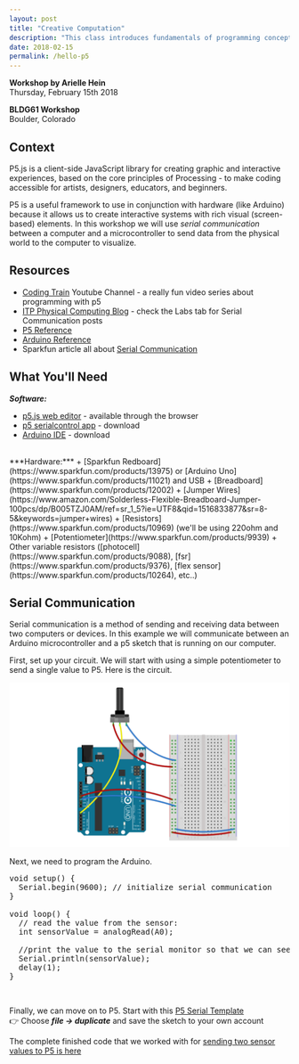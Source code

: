 ```yaml
---
layout: post
title: "Creative Computation"
description: "This class introduces fundamentals of programming concepts while creating interactive visual compositions that integrate with programmable hardware. The foundation of this class is p5.js, a JavaScript library by the Processing Foundation, which makes creative coding accessible for artists, designers, educators and beginners. In this workshop, we will get up and running with the p5 framework, and develop an interactive drawing program in the browser. We will then learn to integrate physical controllers and sensors using Arduino to manipulate our drawing application. You will walk away from this class having built an interactive interfaces that integrates both hardware and software. "
date: 2018-02-15
permalink: /hello-p5
---
```


**Workshop by Arielle Hein** <br>
Thursday, February 15th 2018

**BLDG61 Workshop**<br>
Boulder, Colorado

## Context
P5.js is a client-side JavaScript library for creating graphic and interactive experiences, based on the core principles of Processing - to make coding accessible for artists, designers, educators, and beginners.

P5 is a useful framework to use in conjunction with hardware (like Arduino) because it allows us to create interactive systems with rich visual (screen-based) elements. In this workshop we will use *serial communication* between a computer and a microcontroller to send data from the physical world to the computer to visualize.

## Resources
+ [Coding Train](https://www.youtube.com/playlist?list=PLRqwX-V7Uu6Zy51Q-x9tMWIv9cueOFTFA) Youtube Channel - a really fun video series about programming with p5
+ [ITP Physical Computing Blog](https://itp.nyu.edu/physcomp/labs/) - check the Labs tab for Serial Communication posts
+ [P5 Reference](https://p5js.org/)
+ [Arduino Reference](https://www.arduino.cc/reference/en/)
+ Sparkfun article all about [Serial Communication](https://learn.sparkfun.com/tutorials/serial-communication)

## What You'll Need
***Software:***
+ [p5.js web editor](http://alpha.editor.p5js.org) - available through the browser
+ [p5 serialcontrol app](https://github.com/vanevery/p5.serialcontrol/releases) - download
+ [Arduino IDE](https://www.arduino.cc/en/Main/Software) - download

<br>
***Hardware:***
+ [Sparkfun Redboard](https://www.sparkfun.com/products/13975) or [Arduino Uno](https://www.sparkfun.com/products/11021) and USB
+ [Breadboard](https://www.sparkfun.com/products/12002)
+ [Jumper Wires](https://www.amazon.com/Solderless-Flexible-Breadboard-Jumper-100pcs/dp/B005TZJ0AM/ref=sr_1_5?ie=UTF8&qid=1516833877&sr=8-5&keywords=jumper+wires)
+ [Resistors](https://www.sparkfun.com/products/10969) (we'll be using 220ohm and 10Kohm)
+ [Potentiometer](https://www.sparkfun.com/products/9939)
+ Other variable resistors ([photocell](https://www.sparkfun.com/products/9088), [fsr](https://www.sparkfun.com/products/9376), [flex sensor](https://www.sparkfun.com/products/10264), etc..)


## Serial Communication
Serial communication is a method of sending and receiving data between two computers or devices. In this example we will communicate between an Arduino microcontroller and a p5 sketch that is running on our computer.

First, set up your circuit. We will start with using a simple potentiometer to send a single value to P5. Here is the circuit.

![potentiometer](images/potentiometer.png "Potentiometer wiring")

Next, we need to program the Arduino.

<pre>
void setup() {
  Serial.begin(9600); // initialize serial communication
}

void loop() {
  // read the value from the sensor:
  int sensorValue = analogRead(A0);

  //print the value to the serial monitor so that we can see it
  Serial.println(sensorValue);
  delay(1);
}
</pre>

<br>

Finally, we can move on to P5. Start with this [P5 Serial Template](http://alpha.editor.p5js.org/coloringchaos/sketches/BkO7oXmvf) <br>👉 Choose ***file -> duplicate*** and save the sketch to your own account

The complete finished code that we worked with for [sending two sensor values to P5 is here](http://alpha.editor.p5js.org/coloringchaos/sketches/HJi61UXDG)

<!-- <iframe src="http://alpha.editor.p5js.org/embed/rkjZ-dzvM"></iframe> -->

<!-- ## P5 Sketches
Here are a few example sketches that we worked through as a group

+ Simple drawing
+ ... -->
